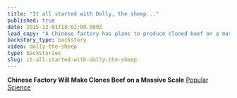```yaml
---
title: "It all started with Dolly, the sheep..."
published: true
date: 2015-12-01T18:01:00.000Z
lead_copy: "A Chinese factory has plans to produce cloned beef on a massive scale. Watch the backstory on the original cloning scandal, Dolly the sheep. "
backstory_type: backstory
video: dolly-the-sheep
type: backstories
slug: it-all-started-with-dolly-the-sheep
---
```


**Chinese Factory Will Make Clones Beef on a Massive Scale**
[Popular Science](http://www.popsci.com/chinese-company-will-make-cloned-beef-on-massive-scale)

